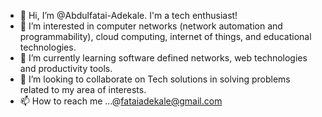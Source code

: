 - 👋 Hi, I’m @Abdulfatai-Adekale. I'm a tech enthusiast!
- 👀 I’m interested in computer networks (network automation and programmability), cloud computing, internet of things, and educational technologies.
- 🌱 I’m currently learning software defined networks, web technologies and productivity tools.
- 💞️ I’m looking to collaborate on Tech solutions in solving problems related to my area of interests.
- 📫 How to reach me ...@fataiadekale@gmail.com

<!---
Abdulfatai-Adekale/Abdulfatai-Adekale is a ✨ special ✨ repository because its `README.md` (this file) appears on your GitHub profile.
You can click the Preview link to take a look at your changes.
--->

